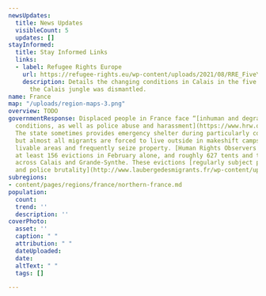 ```yaml
---
newsUpdates:
  title: News Updates
  visibleCount: 5
  updates: []
stayInformed:
  title: Stay Informed Links
  links:
  - label: Refugee Rights Europe
    url: https://refugee-rights.eu/wp-content/uploads/2021/08/RRE_FiveYearsOn.pdf
    description: Details the changing conditions in Calais in the five years since
      the Calais jungle was dismantled.
name: France
map: "/uploads/region-maps-3.png"
overview: TODO
governmentResponse: Displaced people in France face “[inhuman and degrading living
  conditions, as well as police abuse and harassment](https://www.hrw.org/world-report/2021/country-chapters/france).”
  The state sometimes provides emergency shelter during particularly cold weather,
  but almost all migrants are forced to live outside in makeshift camps. Police minimise
  livable areas and frequently seize property. [Human Rights Observers witnessed](https://humanrightsobservers.org/monthly-observations/)
  at least 156 evictions in February alone, and roughly 627 tents and tarps were destroyed
  across Calais and Grande-Synthe. These evictions [regularly subject people to violence
  and police brutality](http://www.laubergedesmigrants.fr/wp-content/uploads/2021/05/HRO-2020-Annual-Report_All.pdf).
subregions:
- content/pages/regions/france/northern-france.md
population:
  count: 
  trend: ''
  description: ''
coverPhoto:
  asset: ''
  caption: " "
  attribution: " "
  dateUploaded: 
  date: 
  altText: " "
  tags: []

---
```

